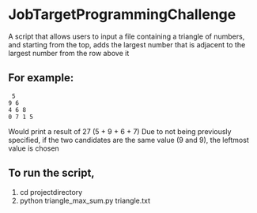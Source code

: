 # JobTargetProgrammingChallenge
 A script that allows users to input a file containing a triangle of numbers,
 and starting from the top, adds the largest number that is adjacent to the largest number from the row above it
## For example:    
     5
    9 6
    4 6 8 
    0 7 1 5
 Would print a result of 27 (5 + 9 + 6 + 7)
 Due to not being previously specified, if the two candidates are the same value (9 and 9), the leftmost value is chosen
## To run the script, 
 1) cd projectdirectory
 2) python triangle_max_sum.py triangle.txt
